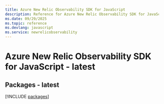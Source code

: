 ```yaml
---
title: Azure New Relic Observability SDK for JavaScript
description: Reference for Azure New Relic Observability SDK for JavaScript
ms.date: 09/29/2025
ms.topic: reference
ms.devlang: javascript
ms.service: newrelicobservability
---
```

# Azure New Relic Observability SDK for JavaScript - latest
## Packages - latest
[!INCLUDE [packages](new-relic-observability-index.md)]